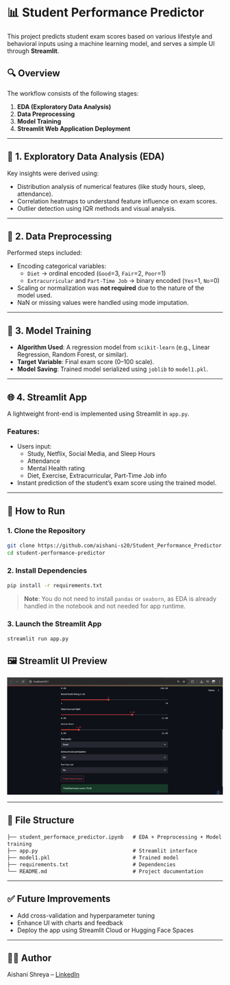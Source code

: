 # 📊 Student Performance Predictor

This project predicts student exam scores based on various lifestyle and behavioral inputs using a machine learning model, and serves a simple UI through **Streamlit**.

## 🔍 Overview

The workflow consists of the following stages:

1. **EDA (Exploratory Data Analysis)**
2. **Data Preprocessing**
3. **Model Training**
4. **Streamlit Web Application Deployment**

---

## 🧪 1. Exploratory Data Analysis (EDA)

Key insights were derived using:
- Distribution analysis of numerical features (like study hours, sleep, attendance).
- Correlation heatmaps to understand feature influence on exam scores.
- Outlier detection using IQR methods and visual analysis.

---

## 🧼 2. Data Preprocessing

Performed steps included:
- Encoding categorical variables:
  - `Diet` → ordinal encoded (`Good`=3, `Fair`=2, `Poor`=1)
  - `Extracurricular` and `Part-Time Job` → binary encoded (`Yes`=1, `No`=0)
- Scaling or normalization was **not required** due to the nature of the model used.
- NaN or missing values were handled using mode imputation.

---

## 🧠 3. Model Training

- **Algorithm Used**: A regression model from `scikit-learn` (e.g., Linear Regression, Random Forest, or similar).
- **Target Variable**: Final exam score (0–100 scale).
- **Model Saving**: Trained model serialized using `joblib` to `model1.pkl`.

---

## 🌐 4. Streamlit App

A lightweight front-end is implemented using Streamlit in `app.py`.

### Features:
- Users input:
  - Study, Netflix, Social Media, and Sleep Hours
  - Attendance
  - Mental Health rating
  - Diet, Exercise, Extracurricular, Part-Time Job info
- Instant prediction of the student’s exam score using the trained model.

---

## 🚀 How to Run

### 1. Clone the Repository

```bash
git clone https://github.com/aishani-s20/Student_Performance_Predictor.git
cd student-performance-predictor
```

### 2. Install Dependencies

```bash
pip install -r requirements.txt
```

> **Note**: You do not need to install `pandas` or `seaborn`, as EDA is already handled in the notebook and not needed for app runtime.

### 3. Launch the Streamlit App

```bash
streamlit run app.py
```

## 🖼️ Streamlit UI Preview

![Streamlit App Screenshot](student.png)

---

## 📁 File Structure

```
├── student_performace_predictor.ipynb   # EDA + Preprocessing + Model training
├── app.py                               # Streamlit interface
├── model1.pkl                           # Trained model
├── requirements.txt                     # Dependencies
└── README.md                            # Project documentation
```

---

## ✅ Future Improvements

- Add cross-validation and hyperparameter tuning
- Enhance UI with charts and feedback
- Deploy the app using Streamlit Cloud or Hugging Face Spaces

---

## 🙋‍♀️ Author

Aishani Shreya – [LinkedIn](https://www.linkedin.com/in/aishani-shreya/)
